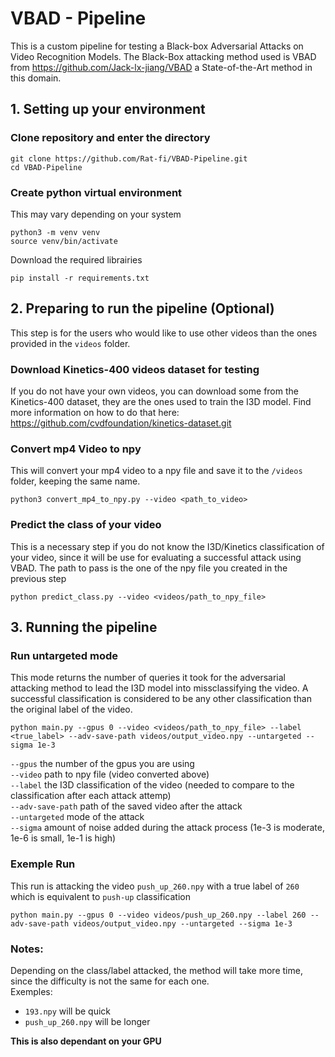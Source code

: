 # VBAD - Pipeline

This is a custom pipeline for testing a Black-box Adversarial Attacks on Video Recognition Models. The Black-Box attacking method used is VBAD from https://github.com/Jack-lx-jiang/VBAD a State-of-the-Art method in this domain. 

## 1. Setting up your environment

### Clone repository and enter the directory
```
git clone https://github.com/Rat-fi/VBAD-Pipeline.git
cd VBAD-Pipeline
```

### Create python virtual environment
This may vary depending on your system
```
python3 -m venv venv
source venv/bin/activate
```
Download the required librairies
```
pip install -r requirements.txt 
```


## 2. Preparing to run the pipeline (Optional) 
This step is for the users who would like to use other videos than the ones provided in the ```videos``` folder.

### Download Kinetics-400 videos dataset for testing
If you do not have your own videos, you can download some from the Kinetics-400 dataset, they are the ones used to train the I3D model. Find more information on how to do that here: https://github.com/cvdfoundation/kinetics-dataset.git

### Convert mp4 Video to npy
This will convert your mp4 video to a npy file and save it to the ```/videos``` folder, keeping the same name.
```
python3 convert_mp4_to_npy.py --video <path_to_video>
```

### Predict the class of your video
This is a necessary step if you do not know the I3D/Kinetics classification of your video, since it will be use for evaluating a successful attack using VBAD.
The path to pass is the one of the npy file you created in the previous step
```
python predict_class.py --video <videos/path_to_npy_file>
```

## 3. Running the pipeline

### Run untargeted mode
This mode returns the number of queries it took for the adversarial attacking method to lead the I3D model into missclassifying the video. A successful classification is considered to be any other classification than the original label of the video. 
```
python main.py --gpus 0 --video <videos/path_to_npy_file> --label <true_label> --adv-save-path videos/output_video.npy --untargeted --sigma 1e-3
```
```--gpus``` the number of the gpus you are using   
```--video``` path to npy file (video converted above)   
```--label``` the I3D classification of the video (needed to compare to the classification after each attack attemp)   
```--adv-save-path``` path of the saved video after the attack   
```--untargeted``` mode of the attack   
```--sigma``` amount of noise added during the attack process (1e-3 is moderate, 1e-6 is small, 1e-1 is high)

### Exemple Run
This run is attacking the video ```push_up_260.npy``` with a true label of ```260``` which is equivalent to ```push-up``` classification
```
python main.py --gpus 0 --video videos/push_up_260.npy --label 260 --adv-save-path videos/output_video.npy --untargeted --sigma 1e-3
```

### Notes:
Depending on the class/label attacked, the method will take more time, since the difficulty is not the same for each one.   
Exemples:
- ```193.npy``` will be quick
- ```push_up_260.npy``` will be longer

**This is also dependant on your GPU**
